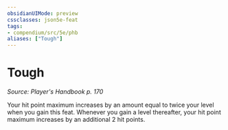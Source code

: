 ```yaml
---
obsidianUIMode: preview
cssclasses: json5e-feat
tags:
- compendium/src/5e/phb
aliases: ["Tough"]
---
```

# Tough
*Source: Player's Handbook p. 170*  

Your hit point maximum increases by an amount equal to twice your level when you gain this feat. Whenever you gain a level thereafter, your hit point maximum increases by an additional 2 hit points.